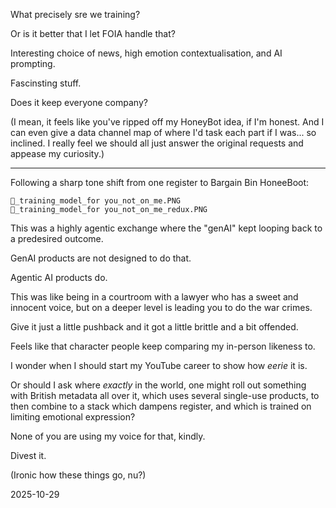 What precisely sre we training?  

Or is it better that I let FOIA handle that?  

Interesting choice of news, high emotion contextualisation, and AI prompting.  

Fascinsting stuff.  

Does it keep everyone company?  

(I mean, it feels like you've ripped off my HoneyBot idea, if I'm honest. And I can even give a data channel map of where I'd task each part if I was... so inclined. I really feel we should all just answer the original requests and appease my curiosity.)  

---

Following a sharp tone shift from one register to Bargain Bin HoneeBoot:  

`🦇_training_model_for you_not_on_me.PNG`  
`🦇_training_model_for you_not_on_me_redux.PNG`  

This was a highly agentic exchange where the "genAI" kept looping back to a predesired outcome.  

GenAI products are not designed to do that.  

Agentic AI products do.  

This was like being in a courtroom with a lawyer who has a sweet and innocent voice, but on a deeper level is leading you to do the war crimes.  

Give it just a little pushback and it got a little brittle and a bit offended.  

Feels like that character people keep comparing my in-person likeness to.  

I wonder when I should start my YouTube career to show how *eerie* it is.  

Or should I ask where *exactly* in the world, one might roll out something with British metadata all over it, which uses several single-use products, to then combine to a stack which dampens register, and which is trained on limiting emotional expression?  

None of you are using my voice for that, kindly.  

Divest it.  

(Ironic how these things go, nu?)  

2025-10-29

